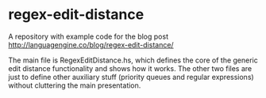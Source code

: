 # regex-edit-distance

A repository with example code for the blog post http://languagengine.co/blog/regex-edit-distance/

The main file is RegexEditDistance.hs, which defines the core of the generic edit distance functionality and shows how it works. The other two files are just to define other auxiliary stuff (priority queues and regular expressions) without cluttering the main presentation.
